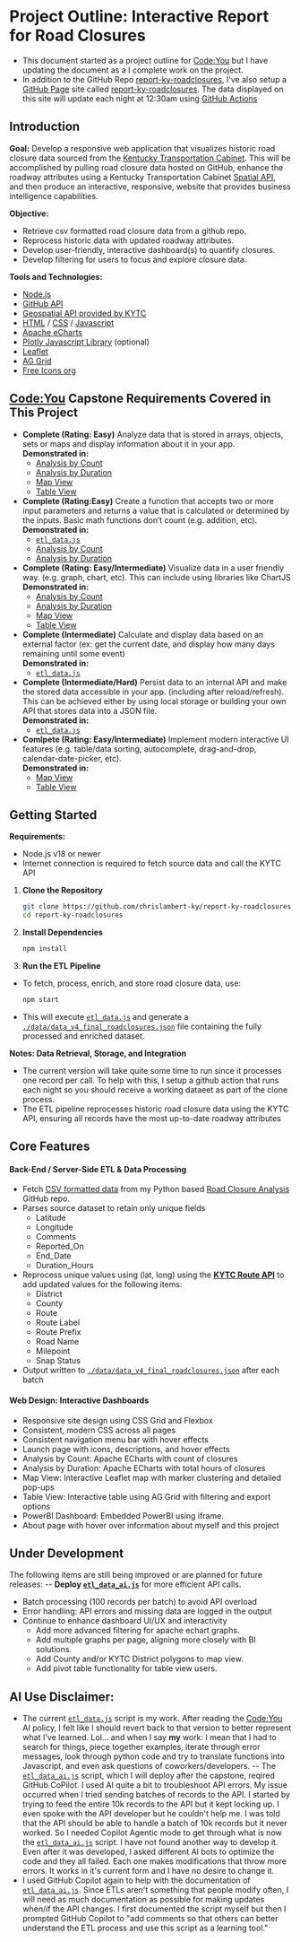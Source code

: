 # Project Outline: Interactive Report for Road Closures

- This document started as a project outline for [Code:You](https://code-you.org/) but I have updating the document as a I complete work on the project.<br>
- In addition to the GitHub Repo [report-ky-roadclosures](https://github.com/chrislambert-ky/report-ky-roadclosures), I've also setup a [GitHub Page](https://pages.github.com/) site called [report-ky-roadclosures](https://chrislambert-ky.github.io/report-ky-roadclosures/).  The data displayed on this site will update each night at 12:30am using [GitHub Actions](https://github.com/features/actions)<br>

## Introduction

**Goal:**  Develop a responsive web application that visualizes historic road closure data sourced from the [Kentucky Transportation Cabinet](https://transportation.ky.gov/Pages/Home.aspx).  This will be accomplished by pulling road closure data hosted on GitHub, enhance the roadway attributes using a Kentucky Transportation Cabinet [Spatial API](https://kytc-api-v100-lts-qrntk7e3ra-uc.a.run.app/docs), and then produce an interactive, responsive, website that provides business intelligence capabilities.

**Objective:**
  - Retrieve csv formatted road closure data from a github repo.
  - Reprocess historic data with updated roadway attributes.
  - Develop user-friendly, interactive dashboard(s) to quantify closures.
  - Develop filtering for users to focus and explore closure data.

**Tools and Technologies:** 
- [Node.js](https://nodejs.org/en)
- [GitHub API](https://docs.github.com/en/rest/using-the-rest-api)
- [Geospatial API provided by KYTC](https://kytc-api-v100-lts-qrntk7e3ra-uc.a.run.app/docs)
- [HTML](https://developer.mozilla.org/en-US/docs/Web/HTML) / [CSS](https://developer.mozilla.org/en-US/docs/Web/CSS) / [Javascript](https://developer.mozilla.org/en-US/docs/Web/JavaScript)
- [Apache eCharts](https://echarts.apache.org/en/index.html)
- [Plotly Javascript Library](https://plotly.com/javascript/) (optional)
- [Leaflet](https://leafletjs.com/)
- [AG Grid](https://www.ag-grid.com/javascript-data-grid/getting-started/)
- [Free Icons org](https://www.freeicons.org/)


## [Code:You](https://code-you.org/) Capstone Requirements Covered in This Project ##

- **Complete (Rating: Easy)** Analyze data that is stored in arrays, objects, sets or maps and display information about it in your app.<br>
**Demonstrated in:**
  - [Analysis by Count](./html/analysis_by_count.html)
  - [Analysis by Duration](./html/analysis_by_duration.html)
  - [Map View](./html/analysis_by_map.html)
  - [Table View](./html/analysis_by_table.html)
- **Complete (Rating:Easy)** Create a function that accepts two or more input parameters and returns a value that is calculated or determined by the inputs.  Basic math functions don’t count (e.g. addition, etc).<br>
**Demonstrated in:**
  - [`etl_data.js`](./etl_data.js)
  - [Analysis by Count](./html/analysis_by_count.html)
  - [Analysis by Duration](./html/analysis_by_duration.html)
- **Complete (Rating: Easy/Intermediate)** Visualize data in a user friendly way. (e.g. graph, chart, etc).  This can include using libraries like ChartJS<br>
**Demonstrated in:**
  - [Analysis by Count](./html/analysis_by_count.html)
  - [Analysis by Duration](./html/analysis_by_duration.html)
  - [Map View](./html/analysis_by_map.html)
  - [Table View](./html/analysis_by_table.html)
- **Complete (Intermediate)** Calculate and display data based on an external factor (ex: get the current date, and display how many days remaining until some event)<br>
**Demonstrated in:**
  - [`etl_data.js`](./etl_data.js)
- **Complete (Intermediate/Hard)** Persist data to an internal API and make the stored data accessible in your app. (including after reload/refresh).  This can be achieved either by using local storage or building your own API that stores data into a JSON file.<br>
**Demonstrated in:**
  - [`etl_data.js`](./etl_data.js)
- **Comlpete (Rating: Easy/Intermediate)** Implement modern interactive UI features (e.g. table/data sorting, autocomplete, drag-and-drop, calendar-date-picker, etc).<br>
**Demonstrated in:**
  - [Map View](./html/analysis_by_map.html)
  - [Table View](./html/analysis_by_table.html)



## Getting Started

**Requirements:**
- Node.js v18 or newer
- Internet connection is required to fetch source data and call the KYTC API

1. **Clone the Repository**
   ```bash
   git clone https://github.com/chrislambert-ky/report-ky-roadclosures.git
   cd report-ky-roadclosures
   ```

2. **Install Dependencies**
   ```bash
   npm install
   ```

3. **Run the ETL Pipeline**
  - To fetch, process, enrich, and store road closure data, use:
     ```bash
     npm start
     ```
   - This will execute [`etl_data.js`](/etl_data.js) and generate a [`./data/data_v4_final_roadclosures.json`](./data/data_v4_final_roadclosures.json) file containing the fully processed and enriched dataset.

**Notes: Data Retrieval, Storage, and Integration**
- The current version will take quite some time to run since it processes one record per call.  To help with this, I setup a github action that runs each night so you should receive a working dataeet as part of the clone process.
- The ETL pipeline reprocesses historic road closure data using the KYTC API, ensuring all records have the most up-to-date roadway attributes

## Core Features

#### Back-End / Server-Side ETL & Data Processing
- Fetch [CSV formatted data](https://raw.githubusercontent.com/chrislambert-ky/analysis-ky-roadclosures/refs/heads/main/data-reportready/kytc-closures-2021-2025-report_dataset.csv) from my Python based [Road Closure Analysis](https://github.com/chrislambert-ky/analysis-ky-roadclosures) GitHub repo.
- Parses source dataset to retain only unique fields
  - Latitude
  - Longitude
  - Comments
  - Reported_On
  - End_Date
  - Duration_Hours
- Reprocess unique values using (lat, long) using the **[KYTC Route API](https://kytc-api-v100-lts-qrntk7e3ra-uc.a.run.app/docs)** to add updated values for the following items:
  - District
  - County
  - Route
  - Route Label
  - Route Prefix
  - Road Name
  - Milepoint
  - Snap Status
- Output written to [`./data/data_v4_final_roadclosures.json`](./data/data_v4_final_roadclosures.json) after each batch

#### Web Design: Interactive Dashboards
- Responsive site design using CSS Grid and Flexbox
- Consistent, modern CSS across all pages
- Consistent navigation menu bar with hover effects
- Launch page with icons, descriptions, and hover effects
- Analysis by Count: Apache ECharts with count of closures
- Analysis by Duration: Apache ECharts with total hours of closures
- Map View: Interactive Leaflet map with marker clustering and detailed pop-ups
- Table View: Interactive table using AG Grid with filtering and export options
- PowerBI Dashboard: Embedded PowerBI using iframe.
- About page with hover over information about myself and this project

## Under Development
The following items are still being improved or are planned for future releases:
-- **Deploy [`etl_data_ai.js`](etl_data_ai.js)** for more efficient API calls.
  - Batch processing (100 records per batch) to avoid API overload
  - Error handling: API errors and missing data are logged in the output
- Continue to enhance dashboard UI/UX and interactivity
  - Add more advanced filtering for apache echart graphs.
  - Add multiple graphs per page, aligning more closely with BI solutions.
  - Add County and/or KYTC District polygons to map view.
  - Add pivot table functionality for table view users.

## AI Use Disclaimer:
- The current [`etl_data.js`](/etl_data.js) script is my work.  After reading the [Code:You](https://code-you.org/) AI policy, I felt like I should revert back to that version to better represent what I've learned.  Lol... and when I say **my** work: I mean that I had to search for things, piece together examples, iterate through error messages, look through python code and try to translate functions into Javascript, and even ask questions of coworkers/developers.
-- The [`etl_data_ai.js`](etl_data_ai.js) script, which I will deploy after the capstone, reqired GitHub CoPilot.  I used AI quite a bit to troubleshoot API errors.  My issue occurred when I tried sending batches of records to the API.  I started by trying to feed the entire 10k records to the API but it kept locking up.  I even spoke with the API developer but he couldn't help me.  I was told that the API should be able to handle a batch of 10k records but it never worked.  So I needed Copilot Agentic mode to get through what is now the [`etl_data_ai.js`](etl_data_ai.js) script.  I have not found another way to develop it.  Even after it was developed, I asked different AI bots to optimize the code and they all failed.  Each one makes modifications that throw more errors.  It works in it's current form and I have no desire to change it.
- I used GitHub Copilot again to help with the documentation of [`etl_data_ai.js`](etl_data_ai.js).  Since ETLs aren't something that people modify often, I will need as much documentation as possible for making updates when/if the API changes.  I first documented the script myself but then I prompted GitHub Copilot to "add comments so that others can better understand the ETL process and use this script as a learning tool."